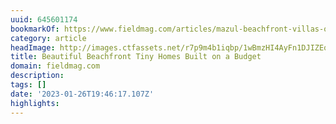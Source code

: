 ```yaml
---
uuid: 645601174
bookmarkOf: https://www.fieldmag.com/articles/mazul-beachfront-villas-oaxaca-puerto-escondido
category: article
headImage: http://images.ctfassets.net/r7p9m4b1iqbp/1wBmzHI4AyFn1DJIZEqCgc/edb38fdfef99700d1e7c32cef40e9bb6/mazul-beachfront-villas-mexico-revolution-architecture-2.jpg?w=1000
title: Beautiful Beachfront Tiny Homes Built on a Budget
domain: fieldmag.com
description:
tags: []
date: '2023-01-26T19:46:17.107Z'
highlights:
---
```



